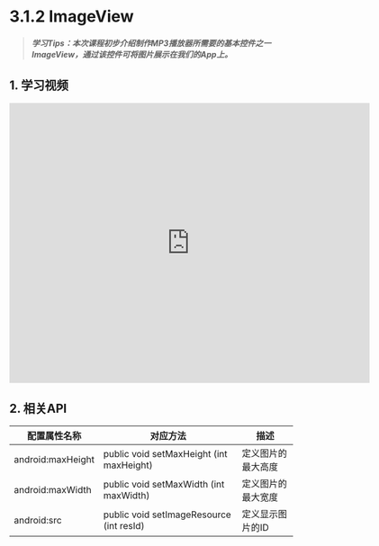 # 3.1.2 ImageView

>##### 学习Tips：本次课程初步介绍制作MP3播放器所需要的基本控件之一ImageView，通过该控件可将图片展示在我们的App上。

## 1. 学习视频

<iframe frameborder="0" width="640" height="498" src="https://v.qq.com/iframe/player.html?vid=z0180bhmznp&tiny=0&auto=0" allowfullscreen></iframe>

## 2. 相关API

| 配置属性名称 | 对应方法 | 描述 |
| -- | -- | -- |
| android:maxHeight | public void setMaxHeight (int maxHeight) | 定义图片的最大高度 |
| android:maxWidth | public void setMaxWidth (int maxWidth) | 定义图片的最大宽度 |
| android:src | public void setImageResource (int resId) | 定义显示图片的ID |